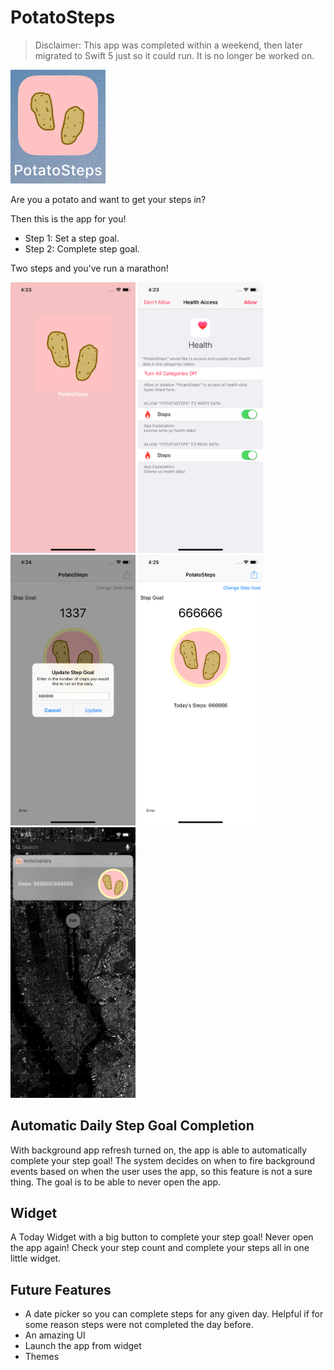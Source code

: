 # PotatoSteps 

> Disclaimer: This app was completed within a weekend, then later migrated to Swift 5 just so it could run. It is no longer be worked on. 

![](documentation/potatosteps_0appicon.png)

Are you a potato and want to get your steps in? 

Then this is the app for you! 

- Step 1: Set a step goal.  
- Step 2: Complete step goal. 

Two steps and you've run a marathon! 

<img src="documentation/potatosteps_1launch.png" width="200"/> <img src="documentation/potatosteps_2permissions.png" width="200"/> 
<img src="documentation/potatosteps_3changestepgoal.png" width="200"/> <img src="documentation/potatosteps_4completesteps.png" width="200"/> 
<img src="documentation/potatosteps_5widget.png" width="200"/>

## Automatic Daily Step Goal Completion
With background app refresh turned on, the app is able to automatically complete your step goal! The system decides on when to fire background events based on when the user uses the app, so this feature is not a sure thing. 
The goal is to be able to never open the app. 

## Widget 
A Today Widget with a big button to complete your step goal! Never open the app again! Check your step count and complete your steps all in one little widget. 

## Future Features 
- A date picker so you can complete steps for any given day. Helpful if for some reason steps were not completed the day before. 
- An amazing UI 
- Launch the app from widget 
- Themes
